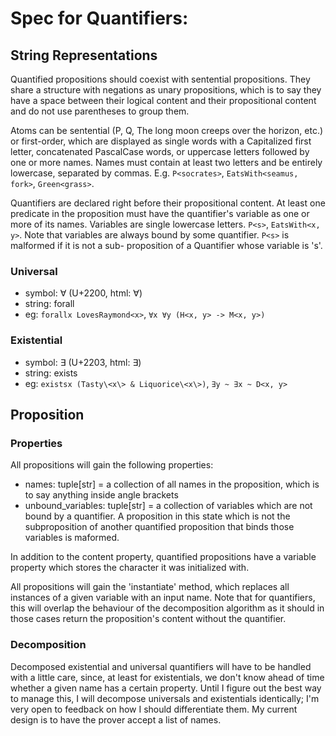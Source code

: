 # Spec for Quantifiers:

## String Representations

Quantified propositions should coexist with sentential propositions.
They share a structure with negations as unary propositions, which is 
to say they have a space between their logical content and their 
propositional content and do not use parentheses to group them.

Atoms can be sentential (P, Q, The long moon creeps over the horizon, 
etc.) or first-order, which are displayed as single words with a 
Capitalized first letter, concatenated PascalCase words, or uppercase 
letters followed by one or more names. Names must contain at least two
letters and be entirely lowercase, separated by commas. E.g. 
`P<socrates>`, `EatsWith<seamus, fork>`, `Green<grass>`.

Quantifiers are declared right before their propositional content.
At least one predicate in the proposition must have the quantifier's
variable as one or more of its names. Variables are single lowercase
letters. `P<s>`, `EatsWith<x, y>`. Note that variables are always
bound by some quantifier. `P<s>` is malformed if it is not a sub-
proposition of a Quantifier whose variable is 's'.

### Universal
- symbol: ∀ (U+2200, html: &forall;)
- string: forall
- eg: `forallx LovesRaymond<x>`, `∀x ∀y (H<x, y> -> M<x, y>)`

### Existential
- symbol: ∃ (U+2203, html: &exist;)
- string: exists
- eg: `existsx (Tasty\<x\> & Liquorice\<x\>)`, `∃y ~ ∃x ~ D<x, y>`

## Proposition

### Properties
All propositions will gain the following properties:
- names: tuple[str] = a collection of all names in the proposition, 
which is to say anything inside angle brackets
- unbound\_variables: tuple[str] = a collection of variables which are
not bound by a quantifier. A proposition in this state which is not
the subproposition of another quantified proposition that binds those
variables is maformed.

In addition to the content property, quantified propositions have a 
variable property which stores the character it was initialized with.

All propositions will gain the 'instantiate' method, which replaces 
all instances of a given variable with an input name. Note that for 
quantifiers, this will overlap the behaviour of the decomposition 
algorithm as it should in those cases return the proposition's content 
without the quantifier.

### Decomposition
Decomposed existential and universal quantifiers will have to be 
handled with a little care, since, at least for existentials, we don't
know ahead of time whether a given name has a certain property. Until
I figure out the best way to manage this, I will decompose universals
and existentials identically; I'm very open to feedback on how I should
differentiate them. My current design is to have the prover accept a 
list of names.
